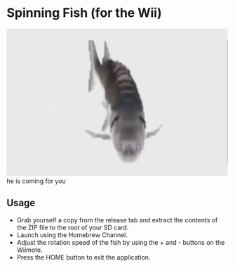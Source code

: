 # Spinning Fish (for the Wii)
![alt text](https://github.com/TypicalFin/spinning_fish/blob/master/data/fish_0.png?raw=true)</br>
he is coming for you</br>

## Usage
- Grab yourself a copy from the release tab and extract the contents of the ZIP file to the root of your SD card. 
- Launch using the Homebrew Channel. 
- Adjust the rotation speed of the fish by using the + and - buttons on the Wiimote. 
- Press the HOME button to exit the application.
